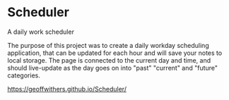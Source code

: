 # Scheduler
A daily work scheduler


The purpose of this project was to create a daily workday scheduling application, that can be updated for each hour and will save your notes to local storage. The page is connected to the current day and time, and should live-update as the day goes on into "past" "current" and "future" categories. 

https://geoffwithers.github.io/Scheduler/